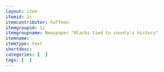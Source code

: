 ```yaml
---
layout: item
itemid: 1c
itemcontributor: huffman
itemgroupid: 1c
itemgroupname: Newspaper "Blacks tied to county's history"
itemname: 
itemtype: text
shortdesc: 
categories: [  ]
tags: [  ]
---
```







